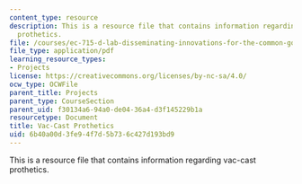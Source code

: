 ```yaml
---
content_type: resource
description: This is a resource file that contains information regarding vac-cast
  prothetics.
file: /courses/ec-715-d-lab-disseminating-innovations-for-the-common-good-spring-2007/6b40a00d3fe94f7d5b736c427d193bd9_MITEC_715S07_vaccast_pre.pdf
file_type: application/pdf
learning_resource_types:
- Projects
license: https://creativecommons.org/licenses/by-nc-sa/4.0/
ocw_type: OCWFile
parent_title: Projects
parent_type: CourseSection
parent_uid: f30134a6-94a0-de04-36a4-d3f145229b1a
resourcetype: Document
title: Vac-Cast Prothetics
uid: 6b40a00d-3fe9-4f7d-5b73-6c427d193bd9
---
```

This is a resource file that contains information regarding vac-cast prothetics.